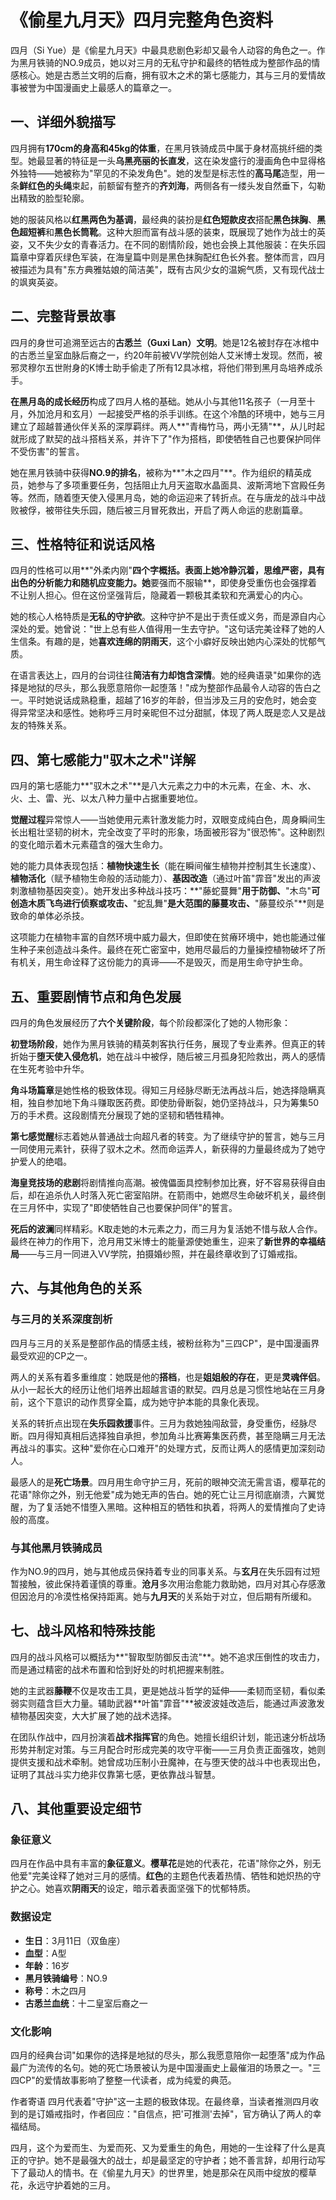 # 《偷星九月天》四月完整角色资料

四月（Si Yue）是《偷星九月天》中最具悲剧色彩却又最令人动容的角色之一。作为黑月铁骑的NO.9成员，她以对三月的无私守护和最终的牺牲成为整部作品的情感核心。她是古悉兰文明的后裔，拥有驭木之术的第七感能力，其与三月的爱情故事被誉为中国漫画史上最感人的篇章之一。

## 一、详细外貌描写

四月拥有**170cm的身高和45kg的体重**，在黑月铁骑成员中属于身材高挑纤细的类型。她最显著的特征是一头**乌黑亮丽的长直发**，这在染发盛行的漫画角色中显得格外独特——她被称为"罕见的不染发角色"。她的发型是标志性的**高马尾**造型，用一条**鲜红色的头绳**束起，前额留有整齐的**齐刘海**，两侧各有一缕头发自然垂下，勾勒出精致的脸型轮廓。

她的服装风格以**红黑两色为基调**，最经典的装扮是**红色短款皮衣**搭配**黑色抹胸**、**黑色超短裤**和**黑色长筒靴**。这种大胆而富有战斗感的装束，既展现了她作为战士的英姿，又不失少女的青春活力。在不同的剧情阶段，她也会换上其他服装：在失乐园篇章中穿着灰绿色军装，在海皇篇中则是黑色抹胸配红色长外套。整体而言，四月被描述为具有"东方典雅姑娘的简洁美"，既有古风少女的温婉气质，又有现代战士的飒爽英姿。

## 二、完整背景故事

四月的身世可追溯至远古的**古悉兰（Guxi Lan）文明**。她是12名被封存在冰棺中的古悉兰皇室血脉后裔之一，约20年前被VV学院创始人艾米博士发现。然而，被邪灵穆尔五世附身的K博士助手偷走了所有12具冰棺，将他们带到黑月岛培养成杀手。

**在黑月岛的成长经历**构成了四月人格的基础。她从小与其他11名孩子（一月至十月，外加沧月和玄月）一起接受严格的杀手训练。在这个冷酷的环境中，她与三月建立了超越普通伙伴关系的深厚羁绊。两人**"青梅竹马，两小无猜"**，从儿时起就形成了默契的战斗搭档关系，并许下了"作为搭档，即使牺牲自己也要保护同伴不受伤害"的誓言。

她在黑月铁骑中获得**NO.9的排名**，被称为**"木之四月"**。作为组织的精英成员，她参与了多项重要任务，包括阻止九月天盗取水晶面具、波斯湾地下宫殿任务等。然而，随着堕天使入侵黑月岛，她的命运迎来了转折点。在与唐龙的战斗中战败被俘，被带往失乐园，随后被三月冒死救出，开启了两人命运的悲剧篇章。

## 三、性格特征和说话风格

四月的性格可以用**"外柔内刚"**四个字概括。表面上她冷静沉着，思维严密，具有出色的分析能力和随机应变能力。她**要强而不服输**，即使身受重伤也会强撑着不让别人担心。但在这份坚强背后，隐藏着一颗极其柔软和充满爱心的内心。

她的核心人格特质是**无私的守护欲**。这种守护不是出于责任或义务，而是源自内心深处的爱。她曾说："世上总有些人值得用一生去守护。"这句话完美诠释了她的人生信条。有趣的是，她**喜欢连绵的阴雨天**，这个小癖好反映出她内心深处的忧郁气质。

在语言表达上，四月的台词往往**简洁有力却饱含深情**。她的经典语录"如果你的选择是地狱的尽头，那么我愿意陪你一起堕落！"成为整部作品最令人动容的告白之一。平时她说话成熟稳重，超越了16岁的年龄，但当涉及三月的安危时，她会变得异常坚决和感性。她称呼三月时亲昵但不过分甜腻，体现了两人既是恋人又是战友的特殊关系。

## 四、第七感能力"驭木之术"详解

四月的第七感能力**"驭木之术"**是八大元素之力中的木元素，在金、木、水、火、土、雷、光、以太八种力量中占据重要地位。

**觉醒过程**异常惊人——当她使用元素针激发能力时，双眼变成纯白色，周身瞬间生长出粗壮坚韧的树木，完全改变了平时的形象，场面被形容为"很恐怖"。这种剧烈的变化暗示着木元素蕴含的强大生命力。

她的能力具体表现包括：**植物快速生长**（能在瞬间催生植物并控制其生长速度）、**植物活化**（赋予植物生命般的活动能力）、**基因改造**（通过叶笛"霏音"发出的声波刺激植物基因突变）。她开发出多种战斗技巧：**"藤蛇蔓舞"**用于防御、**"木鸟"**可创造木质飞鸟进行侦察或攻击、**"蛇乱舞"**是大范围的藤蔓攻击、**"藤蔓绞杀"**则是致命的单体必杀技。

这项能力在植物丰富的自然环境中威力最大，但即使在贫瘠环境中，她也能通过催生种子来创造战斗条件。最终在死亡密室中，她用尽最后的力量操控植物破坏了所有机关，用生命诠释了这份能力的真谛——不是毁灭，而是用生命守护生命。

## 五、重要剧情节点和角色发展

四月的角色发展经历了**六个关键阶段**，每个阶段都深化了她的人物形象：

**初登场阶段**，她作为黑月铁骑的精英刺客执行任务，展现了专业素养。但真正的转折始于**堕天使入侵危机**，她在战斗中被俘，随后被三月孤身犯险救出，两人的感情在生死考验中升华。

**角斗场篇章**是她性格的极致体现。得知三月经脉尽断无法再战斗后，她选择隐瞒真相，独自参加地下角斗赚取医药费。即使肋骨断裂，她仍坚持战斗，只为筹集50万的手术费。这段剧情充分展现了她的坚韧和牺牲精神。

**第七感觉醒**标志着她从普通战士向超凡者的转变。为了继续守护的誓言，她与三月一同使用元素针，获得了驭木之术。然而命运弄人，新获得的力量最终成为了她守护爱人的绝唱。

**海皇竞技场的悲剧**将剧情推向高潮。被傀儡面具控制参加比赛，好不容易获得自由后，却在追杀仇人时落入死亡密室陷阱。在箭雨中，她燃尽生命破坏机关，最终倒在三月怀中，实现了"即使牺牲自己也要保护同伴"的誓言。

**死后的波澜**同样精彩。K取走她的木元素之力，而三月为复活她不惜与敌人合作。最终在神力的作用下，沧月用艾米博士的能量源使她重生，迎来了**新世界的幸福结局**——与三月一同进入VV学院，拍摄婚纱照，并在最终章收到了订婚戒指。

## 六、与其他角色的关系

### 与三月的关系深度剖析

四月与三月的关系是整部作品的情感主线，被粉丝称为"三四CP"，是中国漫画界最受欢迎的CP之一。

两人的关系有着多重维度：她既是他的**搭档**，也是**姐姐般的存在**，更是**灵魂伴侣**。从小一起长大的经历让他们培养出超越言语的默契。四月总是习惯性地站在三月身前，这个下意识的动作贯穿全篇，成为她守护本能的具象化表现。

关系的转折点出现在**失乐园救援**事件。三月为救她独闯敌营，身受重伤，经脉尽断。四月得知真相后选择独自承担，参加角斗比赛筹集医药费，甚至隐瞒三月无法再战斗的事实。这种"爱你在心口难开"的处理方式，反而让两人的感情更加深刻动人。

最感人的是**死亡场景**。四月用生命守护三月，死前的眼神交流无需言语，樱草花的花语"除你之外，别无他爱"成为她无声的告白。她的死亡让三月彻底崩溃，六翼觉醒，为了复活她不惜堕入黑暗。这种相互的牺牲和执着，将两人的爱情推向了史诗般的高度。

### 与其他黑月铁骑成员

作为NO.9的四月，她与其他成员保持着专业的同事关系。与**玄月**在失乐园有过短暂接触，彼此保持着谨慎的尊重。**沧月**多次用治愈能力救助她，四月对其心存感激但因沧月的冷漠性格保持距离。她与**九月天**的关系始于对立，但后期有所缓和。

## 七、战斗风格和特殊技能

四月的战斗风格可以概括为**"智取型防御反击流"**。她不追求压倒性的攻击力，而是通过精密的战术布置和恰到好处的时机把握来制胜。

她的主武器**藤鞭**不仅是攻击工具，更是她战斗哲学的延伸——柔韧而坚韧，看似柔弱实则蕴含巨大力量。辅助武器**叶笛"霏音"**被波波娃改造后，能通过声波激发植物基因突变，大大扩展了她的战术选择。

在团队作战中，四月扮演着**战术指挥官**的角色。她擅长组织计划，能迅速分析战场形势并制定对策。与三月配合时形成完美的攻守平衡——三月负责正面强攻，她则提供支援和战术牵制。她曾成功压制小丑魔神，在与堕天使的战斗中也表现出色，证明了其战斗实力绝非仅靠第七感，更依靠战斗智慧。

## 八、其他重要设定细节

### 象征意义
四月在作品中具有丰富的**象征意义**。**樱草花**是她的代表花，花语"除你之外，别无他爱"完美诠释了她对三月的感情。**红色**的主题色代表着热情、牺牲和她炽热的守护之心。她喜欢**阴雨天**的设定，暗示着表面坚强下的忧郁特质。

### 数据设定
- **生日**：3月11日（双鱼座）
- **血型**：A型  
- **年龄**：16岁
- **黑月铁骑编号**：NO.9
- **称号**：木之四月
- **古悉兰血统**：十二皇室后裔之一

### 文化影响
四月的经典台词"如果你的选择是地狱的尽头，那么我愿意陪你一起堕落"成为作品最广为流传的名句。她的死亡场景被认为是中国漫画史上最催泪的场景之一。"三四CP"的爱情故事影响了整整一代读者，成为纯爱的典范。

作者寄语
四月代表着"守护"这一主题的极致体现。在最终章，当读者推测四月收到的是订婚戒指时，作者回应："自信点，把'可推测'去掉"，官方确认了两人的幸福结局。

四月，这个为爱而生、为爱而死、又为爱重生的角色，用她的一生诠释了什么是真正的守护。她不是最强大的战士，却是最坚定的守护者；她不善言辞，却用行动写下了最动人的情书。在《偷星九月天》的世界里，她是那朵在风雨中绽放的樱草花，永远守护着她的三月。
